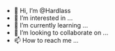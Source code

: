 - 👋 Hi, I’m @Hardlass
- 👀 I’m interested in ...
- 🌱 I’m currently learning ...
- 💞️ I’m looking to collaborate on ...
- 📫 How to reach me ...

<!---
Hardlass/Hardlass is a ✨ special ✨ repository because its `README.md` (this file) appears on your GitHub profile.
You can click the Preview link to take a look at your changes.
--->
